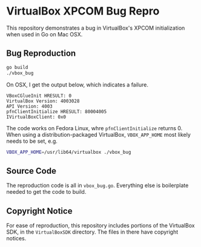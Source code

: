 # VirtualBox XPCOM Bug Repro

This repository demonstrates a bug in VirtualBox's XPCOM initialization when
used in Go on Mac OSX.


## Bug Reproduction

```bash
go build
./vbox_bug
```

On OSX, I get the output below, which indicates a failure.

```
VBoxCGlueInit HRESULT: 0
VirtualBox Version: 4003028
API Version: 4003
pfnClientInitialize HRESULT: 80004005
IVirtualBoxClient: 0x0
```

The code works on Fedora Linux, whre `pfnClientInitialize` returns 0. When
using a distribution-packaged VirtualBox, `VBOX_APP_HOME` most likely needs to
be set, e.g.

```bash
VBOX_APP_HOME=/usr/lib64/virtualbox ./vbox_bug
```


## Source Code

The reproduction code is all in `vbox_bug.go`. Everything else is boilerplate
needed to get the code to build.


## Copyright Notice

For ease of reproduction, this repository includes portions of the VirtualBox
SDK, in the `VirtualBoxSDK` directory. The files in there have copyright
notices.
